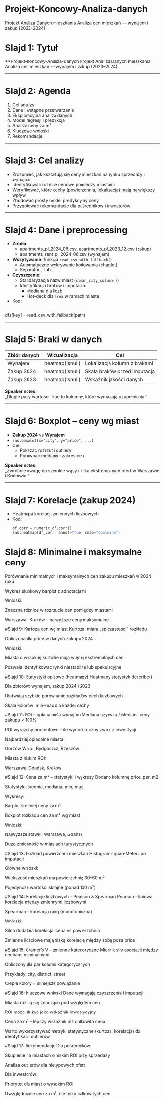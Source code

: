 # Projekt-Koncowy-Analiza-danych
Projekt Analiza Danych mieszkania 
Analiza cen mieszkań — wynajem i zakup (2023–2024)


# Slajd 1: Tytuł  
**Projekt-Koncowy-Analiza-danych
Projekt Analiza Danych mieszkania 
Analiza cen mieszkań — wynajem i zakup (2023–2024)

---

# Slajd 2: Agenda  
1. Cel analizy  
2. Dane i wstępne przetwarzanie  
3. Eksploracyjna analiza danych  
4. Model regresji i predykcja  
5. Analiza ceny za m²  
6. Kluczowe wnioski  
7. Rekomendacje  

---

# Slajd 3: Cel analizy  
- Zrozumieć, jak kształtują się ceny mieszkań na rynku sprzedaży i wynajmu  
- Identyfikować różnice cenowe pomiędzy miastami  
- Weryfikować, które cechy (powierzchnia, lokalizacja) mają największy wpływ  
- Zbudować prosty model predykcyjny ceny  
- Przygotować rekomendacje dla pośredników i inwestorów  

---

# Slajd 4: Dane i preprocessing  
- **Źródła**:  
  - apartments_pl_2024_06.csv, apartments_pl_2023_12.csv (zakup)  
  - apartments_rent_pl_2024_06.csv (wynajem)  
- **Wczytywanie**: funkcja `read_csv_with_fallback()`  
  - Automatyczne wykrywanie kodowania (chardet)  
  - Separator `;` lub `,`  
- **Czyszczenie**:  
  - Standaryzacja nazw miast (`clean_city_column()`)  
  - Identyfikacja braków i imputacja:  
    - Mediana dla liczb  
    - Hot-deck dla `area` w ramach miasta
- Kod:  
  ```python
dfs[key] = read_csv_with_fallback(path)

---

# Slajd 5: Braki w danych  
| Zbiór danych      | Wizualizacja                   | Cel                                  |
|-------------------|--------------------------------|--------------------------------------|
| Wynajem           | heatmap(isnull)                | Lokalizacja kolumn z brakami         |
| Zakup 2024        | heatmap(isnull)                | Skala braków przed imputacją         |
| Zakup 2023        | heatmap(isnull)                | Wskaźnik jakości danych              |

**Speaker notes:**  
„Długie pasy wartości True to kolumny, które wymagają uzupełnienia.”  

---

# Slajd 6: Boxplot – ceny wg miast  
- **Zakup 2024** vs **Wynajem**  
- `sns.boxplot(x="city", y="price", ...)`  
- Cel:  
  - Pokazać rozrzut i outliery  
  - Porównać mediany i zakres cen  

**Speaker notes:**  
„Zwróćcie uwagę na szerokie wąsy i kilka ekstremalnych ofert w Warszawie i Krakowie.”  

---

# Slajd 7: Korelacje (zakup 2024)  
- Heatmapa korelacji zmiennych liczbowych  
- Kod:  
  ```python
  df_corr = numeric_df.corr()
  sns.heatmap(df_corr, annot=True, cmap="coolwarm")

# Slajd 8: Minimalne i maksymalne ceny
Porównanie minimalnych i maksymalnych cen zakupu mieszkań w 2024 roku

Wykres słupkowy barplot z adnotacjami

Wnioski:

Znaczne różnice w rozrzucie cen pomiędzy miastami

Warszawa i Kraków – najwyższe ceny maksymalne

#Slajd 9: Kurtoza cen wg miast
Kurtoza: miara „spiczastości” rozkładu

Obliczona dla price w danych zakupu 2024

Wnioski:

Miasta o wysokiej kurtozie mają więcej ekstremalnych cen

Pozwala identyfikować rynki niestabilne lub spekulacyjne

#Slajd 10: Statystyki opisowe (heatmapy)
Heatmapy statystyk describe()

Dla zbiorów: wynajem, zakup 2024 i 2023

Ułatwiają szybkie porównanie rozkładów cech liczbowych

Skala kolorów: min–max dla każdej cechy

#Slajd 11: ROI – opłacalność wynajmu
Mediana czynszu / Mediana ceny zakupu × 100%

ROI wyrażony procentowo – ile wynosi roczny zwrot z inwestycji

Najbardziej opłacalne miasta:

Gorzów Wlkp., Bydgoszcz, Rzeszów

Miasta z niskim ROI:

Warszawa, Gdańsk, Kraków

#Slajd 12: Cena za m² – statystyki i wykresy
Dodano kolumnę price_per_m2

Statystyki: średnia, mediana, min, max

Wykresy:

Barplot średniej ceny za m²

Boxplot rozkładu cen za m² wg miast

Wnioski:

Najwyższe stawki: Warszawa, Gdańsk

Duża zmienność w miastach turystycznych

#Slajd 13: Rozkład powierzchni mieszkań
Histogram squareMeters po imputacji

Główne wnioski:

Większość mieszkań ma powierzchnię 30–60 m²

Pojedyncze wartości skrajne (ponad 100 m²)

#Slajd 14: Korelacje liczbowych – Pearson & Spearman
Pearson – liniowa korelacja między zmiennymi liczbowymi

Spearman – korelacja rang (monotoniczna)

Wnioski:

Silna dodatnia korelacja: cena vs powierzchnia

Zmienne ilościowe mają niską korelację między sobą poza price

#Slajd 15: Cramér’s V – zmienne kategoryczne
Miernik siły asocjacji między cechami nominalnymi

Obliczony dla par kolumn kategorycznych

Przykłady: city, district, street

Ciepłe kolory = silniejsze powiązanie

#Slajd 16: Kluczowe wnioski
Dane wymagają czyszczenia i imputacji

Miasta różnią się znacząco pod względem cen

ROI może służyć jako wskaźnik inwestycyjny

Cena za m² – lepszy wskaźnik niż całkowita cena

Warto wykorzystywać metryki statystyczne (kurtoza, korelacja) do identyfikacji outlierów

#Slajd 17: Rekomendacje
Dla pośredników:

Skupienie na miastach o niskim ROI przy sprzedaży

Analiza outlierów dla nietypowych ofert

Dla inwestorów:

Priorytet dla miast o wysokim ROI

Uwzględnianie cen za m², nie tylko całkowitych cen


